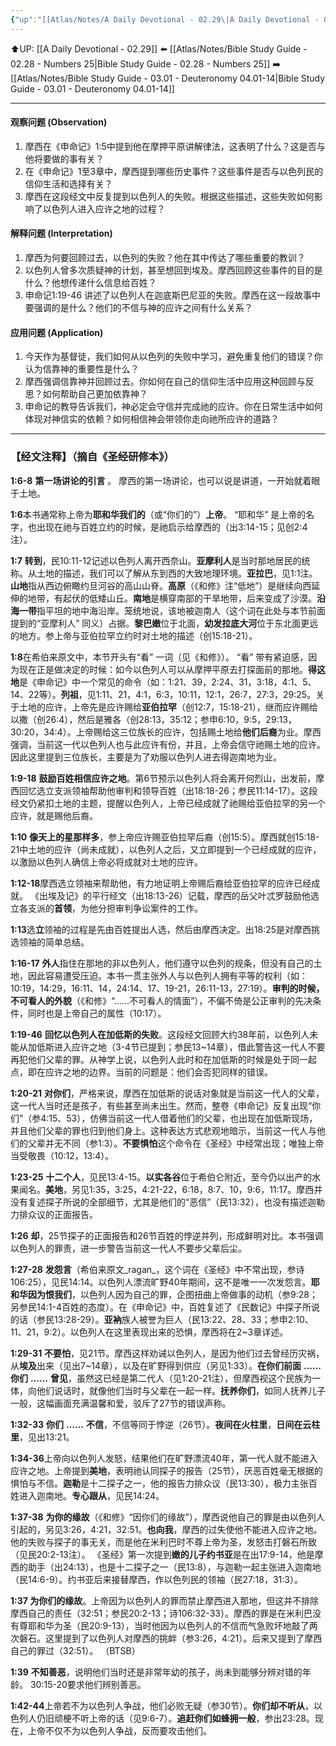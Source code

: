 ```yaml
---
{"up":"[[Atlas/Notes/A Daily Devotional - 02.29\|A Daily Devotional - 02.29]]","dg-publish":true,"permalink":"/atlas/notes/bible-study-guide-02-29-deuteronomy-01/","dgPassFrontmatter":true}
---
```


⬆️UP: [[A Daily Devotional - 02.29]]
⬅️ [[Atlas/Notes/Bible Study Guide - 02.28 - Numbers 25\|Bible Study Guide - 02.28 - Numbers 25]]
➡️ [[Atlas/Notes/Bible Study Guide - 03.01 - Deuteronomy 04.01-14\|Bible Study Guide - 03.01 - Deuteronomy 04.01-14]] 

---

#### 观察问题 (Observation)

1. 摩西在《申命记》1:5中提到他在摩押平原讲解律法，这表明了什么？这是否与他将要做的事有关？
2. 在《申命记》1至3章中，摩西提到哪些历史事件？这些事件是否与以色列民的信仰生活和选择有关？
3. 摩西在这段经文中反复提到以色列人的失败。根据这些描述，这些失败如何影响了以色列人进入应许之地的过程？

#### 解释问题 (Interpretation)

1. 摩西为何要回顾过去，以色列的失败？他在其中传达了哪些重要的教训？
2. 以色列人曾多次质疑神的计划，甚至想回到埃及。摩西回顾这些事件的目的是什么？他想传递什么信息给百姓？
3. 申命记1:19-46 讲述了以色列人在迦底斯巴尼亚的失败。摩西在这一段故事中要强调的是什么？他们的不信与神的应许之间有什么关系？

#### 应用问题 (Application)

1. 今天作为基督徒，我们如何从以色列的失败中学习，避免重复他们的错误？你认为信靠神的重要性是什么？
2. 摩西强调信靠神并回顾过去。你如何在自己的信仰生活中应用这种回顾与反思？如何帮助自己更加依靠神？
3. 申命记的教导告诉我们，神必定会守信并完成祂的应许。你在日常生活中如何体现对神信实的依赖？如何相信神会带领你走向祂所应许的道路？
---
### 【经文注释】（摘自《圣经研修本》）

**1:6-8** **第一场讲论的引言** 。 摩西的第一场讲论，也可以说是讲道，一开始就着眼于土地。

**1:6**本书通常称上帝为**耶和华我们的**（或“你们的”）**上帝**。 “耶和华” 是上帝的名字，也出现在祂与百姓立约的时候，是祂启示给摩西的（出3:14-15；见创2:4注）。

**1:7** **转到**，民10:11-12记述以色列人离开西奈山。**亚摩利人**是当时那地居民的统称。从土地的描述，我们可以了解从东到西的大致地理环境。**亚拉巴**，见1:1注。**山地**指从西边俯瞰约旦河谷的高山山脊。**高原**（《和修》注“低地”）是继续向西延伸的地带，有起伏的低矮山丘。**南地**是横穿南部的干旱地带，后来变成了沙漠。**沿海一带**指平坦的地中海沿岸。笼统地说，该地被迦南人（这个词在此处与本节前面提到的“亚摩利人” 同义）占据。**黎巴嫩**位于北面，**幼发拉底大河**位于东北面更远的地方。参上帝与亚伯拉罕立约时对土地的描述（创15:18-21）。

**1:8**在希伯来原文中，本节开头有“看” 一词（见《和修》）。 “看” 带有紧迫感，因为现在正是做决定的时候：如今以色列人可以从摩押平原去打探面前的那地。**得这地**是《申命记》中一个常见的命令（如：1:21、39，2:24、31，3:18，4:1、5、14、22等）。**列祖**，见1:11、21，4:1，6:3，10:11，12:1，26:7，27:3，29:25。关于土地的应许，上帝先是应许赐给**亚伯拉罕**（创12:7，15:18-21），继而应许赐给以撒（创26:4），然后是雅各（创28:13，35:12；参申6:10，9:5，29:13，30:20，34:4）。上帝赐给这三位族长的应许，包括赐土地给**他们后裔**为业。摩西强调，当前这一代以色列人也与此应许有份，并且，上帝会信守祂赐土地的应许。因此这里提到三位族长，主要是为了劝服以色列人进去得迦南地为业。

**1:9-18** **鼓励百姓相信应许之地**。第6节预示以色列人将会离开何烈山，出发前，摩西回忆选立支派领袖帮助他审判和领导百姓（出18:18-26；参民11:14-17）。这段经文仍紧扣土地的主题，提醒以色列人，上帝已经成就了祂赐给亚伯拉罕的另一个应许，就是赐他后裔。

**1:10** **像天上的星那样多**，参上帝应许赐亚伯拉罕后裔（创15:5）。摩西就创15:18-21中土地的应许（尚未成就），以色列人之后，又立即提到一个已经成就的应许，以激励以色列人确信上帝必将成就对土地的应许。

**1:12-18**摩西选立领袖来帮助他，有力地证明上帝赐后裔给亚伯拉罕的应许已经成就。 《出埃及记》的平行经文（出18:13-26）记载，摩西的岳父叶忒罗鼓励他选立各支派的**首领**，为他分担审判争讼案件的工作。

**1:13**选**立**领袖的过程是先由百姓提出人选，然后由摩西决定。出18:25是对摩西挑选领袖的简单总结。

**1:16-17** **外人**指住在那地的非以色列人，他们遵守以色列的规条，但没有自己的土地，因此容易遭受压迫。本书一贯主张外人与以色列人拥有平等的权利（如：10:19，14:29，16:11、14，24:14、17、19-21，26:11-13，27:19）。**审判的时候，不可看人的外貌**（《和修》“……不可看人的情面”），不偏不倚是公正审判的先决条件，同时也是上帝自己的属性（10:17）。

**1:19-46** **回忆以色列人在加低斯的失败**。这段经文回顾大约38年前，以色列人未能从加低斯进入应许之地（3-4节已提到；参民13~14章），借此警告这一代人不要再犯他们父辈的罪。从神学上说，以色列人此时和在加低斯的时候是处于同一起点，即在应许之地的边界。当前的问题是：他们会否犯同样的错误。

**1:20-21** **对你们**，严格来说，摩西在加低斯的说话对象就是当前这一代人的父辈，这一代人当时还是孩子，有些甚至尚未出生。然而，整卷《申命记》反复出现“你们”（参4:15、53），仿佛当前这一代人借着他们的父辈，也出现在加低斯现场，并且他们父辈的罪也归到他们身上。这种表达方式悲观地暗示，当前这一代人与他们的父辈并无不同（参1:3）。**不要惧怕**这个命令在《圣经》中经常出现；唯独上帝当受敬畏（10:12，13:4）。

**1:23-25** **十二个人**，见民13:4-15。**以实各谷**位于希伯仑附近，至今仍以出产的水果闻名。**美地**，另见1:35，3:25，4:21-22，6:18，8:7、10，9:6，11:17。摩西并没有复述探子所说的全部细节，尤其是他们的“恶信”（民13:32），也没有描述迦勒力排众议的正面报告。

**1:26** **却**，25节探子的正面报告和26节百姓的悖逆并列，形成鲜明对比。本书强调以色列人的罪责，进一步警告当前这一代人不要步父辈后尘。

**1:27-28** **发怨言**（希伯来原文_ragan_，这个词在《圣经》中不常出现，参诗106:25），见民14:14。以色列人漂流旷野40年期间，这不是唯一一次发怨言。**耶和华因为恨我们**，以色列人因为自己的罪，企图扭曲上帝做事的动机（参9:28；另参民14:1-4百姓的态度）。在《申命记》中，百姓复述了《民数记》中探子所说的话（参民13:28-29）。**亚衲**族人被誉为巨人（民13:22、28、33；参申2:10、11、21，9:2）。以色列人在这里表现出来的恐惧，摩西将在2~3章详述。

**1:29-31** **不要怕**，见21节。摩西这样劝诫以色列人，是因为他们过去曾经历灾祸，从**埃及**出来（见出7~14章），以及在旷野得到供应（另见1:33）。**在你们前面** **……** **你们** **……** **曾见**，虽然这已经是第二代人（见1:20-21注），但摩西视这个民族为一体，向他们说话时，就像他们当时与父辈在一起一样。**抚养你们**，如同人抚养儿子一般，这幅画面充满温馨和爱，驳斥了27节的错误声称。

**1:32-33** **你们** **……** **不信**，不信等同于悖逆（26节）。**夜间在火柱里**，**日间在云柱里**，见出13:21。

**1:34-36**上帝向以色列人发怒，结果他们在旷野漂流40年，第一代人就不能进入应许之地。上帝提到**美地**，表明祂认同探子的报告（25节），厌恶百姓毫无根据的惧怕与不信。**迦勒**是十二探子之一，他的报告力排众议（民13:30），极力主张百姓进入迦南地。**专心跟从**，见民14:24。

**1:37-38** **为你的缘故**（《和修》“因你们的缘故”），摩西说他自己的罪是由以色列人引起的，另见3:26，4:21，32:51。**也向我**，摩西的过失使他不能进入应许之地。他的失败与探子的事无关，而是他在米利巴时不尊上帝为圣，发怒击打磐石所致（见民20:2-13注）。 《圣经》第一次提到**嫩的儿子约书亚**是在出17:9-14，他是摩西的助手（出24:13），也是十二探子之一（民13:8），与迦勒一起主张进入迦南地（民14:6-9）。约书亚后来接替摩西，作以色列民的领袖（民27:18，31:3）。

**1:37 为你们的缘故**。上帝因为以色列人的罪而禁止摩西进入那地，但这并不排除摩西自己的责任（32:51；参民20:2-13；诗106:32-33）。摩西的罪是在米利巴没有尊耶和华为圣（民20:9-13），当时他因为以色列人的不信而气急败坏地敲了两次磐石。这里提到了以色列人对摩西的挑衅（参3:26，4:21）。后来又提到了摩西自己的罪过（32:51）。 （BTSB）

**1:39** **不知善恶**，说明他们当时还是非常年幼的孩子，尚未到能够分辨对错的年龄。 30:15-20要求他们辨别善恶。

**1:42-44**上帝若不为以色列人争战，他们必败无疑（参30节）。**你们却不听从**，以色列人仍旧顽梗不听上帝的话（见9:6-7）。**追赶你们如蜂拥一般**，参出23:28。现在，上帝不仅不为以色列人争战，反而要攻击他们。